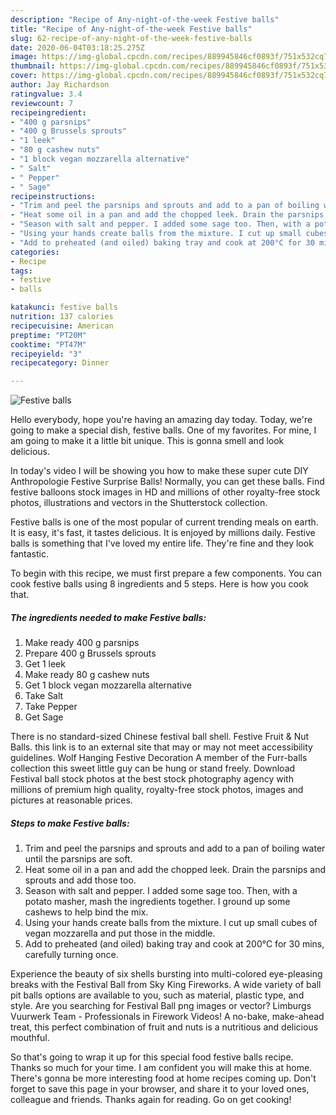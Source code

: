 ```yaml
---
description: "Recipe of Any-night-of-the-week Festive balls"
title: "Recipe of Any-night-of-the-week Festive balls"
slug: 62-recipe-of-any-night-of-the-week-festive-balls
date: 2020-06-04T03:18:25.275Z
image: https://img-global.cpcdn.com/recipes/889945846cf0893f/751x532cq70/festive-balls-recipe-main-photo.jpg
thumbnail: https://img-global.cpcdn.com/recipes/889945846cf0893f/751x532cq70/festive-balls-recipe-main-photo.jpg
cover: https://img-global.cpcdn.com/recipes/889945846cf0893f/751x532cq70/festive-balls-recipe-main-photo.jpg
author: Jay Richardson
ratingvalue: 3.4
reviewcount: 7
recipeingredient:
- "400 g parsnips"
- "400 g Brussels sprouts"
- "1 leek"
- "80 g cashew nuts"
- "1 block vegan mozzarella alternative"
- " Salt"
- " Pepper"
- " Sage"
recipeinstructions:
- "Trim and peel the parsnips and sprouts and add to a pan of boiling water until the parsnips are soft."
- "Heat some oil in a pan and add the chopped leek. Drain the parsnips and sprouts and add those too."
- "Season with salt and pepper. I added some sage too. Then, with a potato masher, mash the ingredients together. I ground up some cashews to help bind the mix."
- "Using your hands create balls from the mixture. I cut up small cubes of vegan mozzarella and put those in the middle."
- "Add to preheated (and oiled) baking tray and cook at 200°C for 30 mins, carefully turning once."
categories:
- Recipe
tags:
- festive
- balls

katakunci: festive balls 
nutrition: 137 calories
recipecuisine: American
preptime: "PT20M"
cooktime: "PT47M"
recipeyield: "3"
recipecategory: Dinner

---
```



![Festive balls](https://img-global.cpcdn.com/recipes/889945846cf0893f/751x532cq70/festive-balls-recipe-main-photo.jpg)

Hello everybody, hope you're having an amazing day today. Today, we're going to make a special dish, festive balls. One of my favorites. For mine, I am going to make it a little bit unique. This is gonna smell and look delicious.

In today&#39;s video I will be showing you how to make these super cute DIY Anthropologie Festive Surprise Balls! Normally, you can get these balls. Find festive balloons stock images in HD and millions of other royalty-free stock photos, illustrations and vectors in the Shutterstock collection.

Festive balls is one of the most popular of current trending meals on earth. It is easy, it's fast, it tastes delicious. It is enjoyed by millions daily. Festive balls is something that I've loved my entire life. They're fine and they look fantastic.


To begin with this recipe, we must first prepare a few components. You can cook festive balls using 8 ingredients and 5 steps. Here is how you cook that.

<!--inarticleads1-->

##### The ingredients needed to make Festive balls:

1. Make ready 400 g parsnips
1. Prepare 400 g Brussels sprouts
1. Get 1 leek
1. Make ready 80 g cashew nuts
1. Get 1 block vegan mozzarella alternative
1. Take  Salt
1. Take  Pepper
1. Get  Sage


There is no standard-sized Chinese festival ball shell. Festive Fruit &amp; Nut Balls. this link is to an external site that may or may not meet accessibility guidelines. Wolf Hanging Festive Decoration A member of the Furr-balls collection this sweet little guy can be hung or stand freely. Download Festival ball stock photos at the best stock photography agency with millions of premium high quality, royalty-free stock photos, images and pictures at reasonable prices. 

<!--inarticleads2-->

##### Steps to make Festive balls:

1. Trim and peel the parsnips and sprouts and add to a pan of boiling water until the parsnips are soft.
1. Heat some oil in a pan and add the chopped leek. Drain the parsnips and sprouts and add those too.
1. Season with salt and pepper. I added some sage too. Then, with a potato masher, mash the ingredients together. I ground up some cashews to help bind the mix.
1. Using your hands create balls from the mixture. I cut up small cubes of vegan mozzarella and put those in the middle.
1. Add to preheated (and oiled) baking tray and cook at 200°C for 30 mins, carefully turning once.


Experience the beauty of six shells bursting into multi-colored eye-pleasing breaks with the Festival Ball from Sky King Fireworks. A wide variety of ball pit balls options are available to you, such as material, plastic type, and style. Are you searching for Festival Ball png images or vector? Limburgs Vuurwerk Team - Professionals in Firework Videos! A no-bake, make-ahead treat, this perfect combination of fruit and nuts is a nutritious and delicious mouthful. 

So that's going to wrap it up for this special food festive balls recipe. Thanks so much for your time. I am confident you will make this at home. There's gonna be more interesting food at home recipes coming up. Don't forget to save this page in your browser, and share it to your loved ones, colleague and friends. Thanks again for reading. Go on get cooking!
